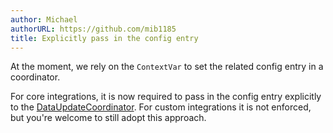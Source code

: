 ```yaml
---
author: Michael
authorURL: https://github.com/mib1185
title: Explicitly pass in the config entry
---
```


At the moment, we rely on the `ContextVar` to set the related config entry in a coordinator.

For core integrations, it is now required to pass in the config entry explicitly to the [DataUpdateCoordinator](/docs/integration_fetching_data.md#coordinated-single-api-poll-for-data-for-all-entities). For custom integrations it is not enforced, but you're welcome to still adopt this approach.
